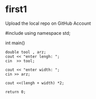 # first1
 Upload the local repo on GitHub Account

#include<iostream>
using namespace std;

int main()

    double tool , arz;
    cout << "enter lengh: ";
    cin  >> tool;

    cout << "enter width: ";
    cin >> arz;

    cout <<(lengh + width) *2;

    return 0;




